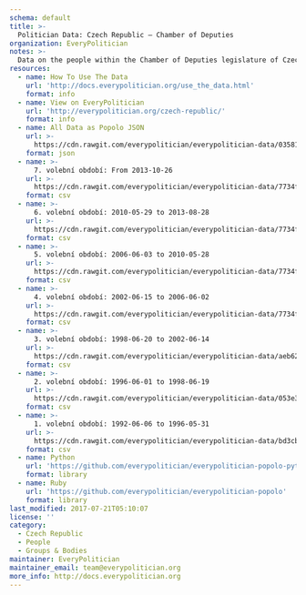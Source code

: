 ```yaml
---
schema: default
title: >-
  Politician Data: Czech Republic — Chamber of Deputies
organization: EveryPolitician
notes: >-
  Data on the people within the Chamber of Deputies legislature of Czech Republic.
resources:
  - name: How To Use The Data
    url: 'http://docs.everypolitician.org/use_the_data.html'
    format: info
  - name: View on EveryPolitician
    url: 'http://everypolitician.org/czech-republic/'
    format: info
  - name: All Data as Popolo JSON
    url: >-
      https://cdn.rawgit.com/everypolitician/everypolitician-data/0358148c34b4640f6fa8043b2ffabe440ba7e5b7/data/Czech_Republic/Deputies/ep-popolo-v1.0.json
    format: json
  - name: >-
      7. volební období: From 2013-10-26
    url: >-
      https://cdn.rawgit.com/everypolitician/everypolitician-data/7734f042eb8f8453894fabc11ceb2ca55da542d9/data/Czech_Republic/Deputies/term-7.csv
    format: csv
  - name: >-
      6. volební období: 2010-05-29 to 2013-08-28
    url: >-
      https://cdn.rawgit.com/everypolitician/everypolitician-data/7734f042eb8f8453894fabc11ceb2ca55da542d9/data/Czech_Republic/Deputies/term-6.csv
    format: csv
  - name: >-
      5. volební období: 2006-06-03 to 2010-05-28
    url: >-
      https://cdn.rawgit.com/everypolitician/everypolitician-data/7734f042eb8f8453894fabc11ceb2ca55da542d9/data/Czech_Republic/Deputies/term-5.csv
    format: csv
  - name: >-
      4. volební období: 2002-06-15 to 2006-06-02
    url: >-
      https://cdn.rawgit.com/everypolitician/everypolitician-data/7734f042eb8f8453894fabc11ceb2ca55da542d9/data/Czech_Republic/Deputies/term-4.csv
    format: csv
  - name: >-
      3. volební období: 1998-06-20 to 2002-06-14
    url: >-
      https://cdn.rawgit.com/everypolitician/everypolitician-data/aeb62c96aa2cd6c44d1b4122f2880388055d25e8/data/Czech_Republic/Deputies/term-3.csv
    format: csv
  - name: >-
      2. volební období: 1996-06-01 to 1998-06-19
    url: >-
      https://cdn.rawgit.com/everypolitician/everypolitician-data/053e36bccc1a4296657f99b37a6fb3cf71802718/data/Czech_Republic/Deputies/term-2.csv
    format: csv
  - name: >-
      1. volební období: 1992-06-06 to 1996-05-31
    url: >-
      https://cdn.rawgit.com/everypolitician/everypolitician-data/bd3cba62eb5deb8c0667c9ece449add537c81df1/data/Czech_Republic/Deputies/term-1.csv
    format: csv
  - name: Python
    url: 'https://github.com/everypolitician/everypolitician-popolo-python'
    format: library
  - name: Ruby
    url: 'https://github.com/everypolitician/everypolitician-popolo'
    format: library
last_modified: 2017-07-21T05:10:07
license: ''
category:
  - Czech Republic
  - People
  - Groups & Bodies
maintainer: EveryPolitician
maintainer_email: team@everypolitician.org
more_info: http://docs.everypolitician.org
---
```

